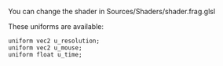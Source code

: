 You can change the shader in Sources/Shaders/shader.frag.glsl

These uniforms are available:
```
uniform vec2 u_resolution;
uniform vec2 u_mouse;
uniform float u_time;
```
